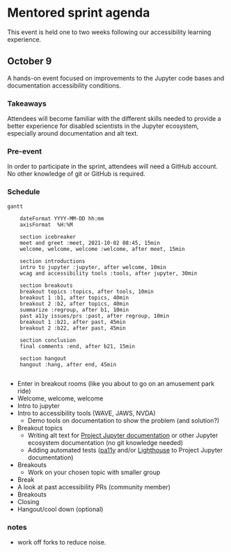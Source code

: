 # Mentored sprint agenda
This event is held one to two weeks following our accessibility learning 
experience.

## October 9

A hands-on event focused on improvements to the Jupyter code bases and documentation accessibility conditions.

### Takeaways

Attendees will become familiar with the different skills needed to provide a better experience for disabled scientists in the Jupyter ecosystem, especially around documentation and alt text.

### Pre-event
In order to participate in the sprint, attendees will need a GitHub account. No other knowledge of git or GitHub is required.

### Schedule

```mermaid
gantt

    dateFormat YYYY-MM-DD hh:mm
    axisFormat  %H:%M

    section icebreaker
    meet and greet :meet, 2021-10-02 08:45, 15min
    welcome, welcome, welcome :welcome, after meet, 15min
        
    section introductions
    intro to jupyter :jupyter, after welcome, 10min 
    wcag and accessibility tools :tools, after jupyter, 30min
            
    section breakouts
    breakout topics :topics, after tools, 10min
    breakout 1 :b1, after topics, 40min
    breakout 2 :b2, after topics, 40min
    summarize :regroup, after b1, 10min
    past a11y issues/prs :past, after regroup, 10min
    breakout 1 :b21, after past, 45min
    breakout 2 :b22, after past, 45min
        
    section conclusion
    final comments :end, after b21, 15min
    
    section hangout
    hangout :hang, after end, 45min
    
```

* Enter in breakout rooms (like you about to go on an amusement park ride)
* Welcome, welcome, welcome
* Intro to jupyter
* Intro to accessibility tools (WAVE, JAWS, NVDA)
    * Demo tools on documentation to show the problem (and solution?)
* Breakout topics
    * Writing alt text for [Project Jupyter documentation](https://jupyter.readthedocs.io/en/latest/) or other Jupyter ecosystem documentation (no git knowledge needed)
    * Adding automated tests ([pa11y](https://pa11y.org/) and/or [Lighthouse](https://developers.google.com/web/tools/lighthouse/) to Project Jupyter documentation)
* Breakouts
    * Work on your chosen topic with smaller group
* Break
* A look at past accessibility PRs (community member)
* Breakouts
* Closing 
* Hangout/cool down (optional)

### notes

* work off forks to reduce noise.